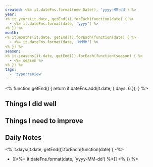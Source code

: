 ```yaml
---
created: <%= it.dateFns.format(new Date(), 'yyyy-MM-dd') %>
year:
<% it.years(it.date, getEnd()).forEach(function(date) { %>
  - <%= it.dateFns.format(date, 'yyyy') %>
<% }) %>
month:
<% it.months(it.date, getEnd()).forEach(function(date) { %>
  - <%= it.dateFns.format(date, 'MMMM') %>
<% }) %>
season:
<% it.seasons(it.date, getEnd()).forEach(function(season) { %>
  - <%= season %>
<% }) %>
tags:
  - 'type:review'
---
```

<%
function getEnd() {
  return it.dateFns.add(it.date, { days: 6 });
}
%>

## Things I did well

## Things I need to improve

## Daily Notes

<% it.days(it.date, getEnd()).forEach(function(date) { -%>
- [[<%= it.dateFns.format(date, 'yyyy-MM-dd') %>]]
<% }) %>
